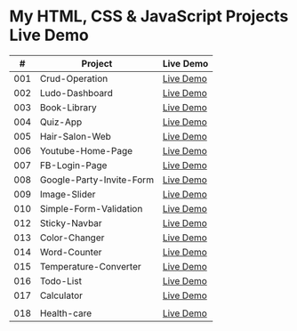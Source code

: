 # My HTML, CSS & JavaScript Projects Live Demo


|  #  | Project                                                                | Live Demo                                                                       |
| :-: | ---------------------------------------------------------------------- | ------------------------------------------------------------------------------- |
| 001 | Crud-Operation                                                         | [Live Demo](https://my-crud-operation.000webhostapp.com/crud.php)               |
| 002 | Ludo-Dashboard                                                         | [Live Demo](https://yasir-mukthar.github.io/LudoDashboard-HTML-CSS/)            |
| 003 | Book-Library                                                           | [Live Demo](https://yasir-mukthar.github.io/Booklibrary/)                       |
| 004 | Quiz-App                                                               | [Live Demo](https://yasir-mukthar.github.io/Quiz-App/)                          |
| 005 | Hair-Salon-Web                                                         | [Live Demo](https://yasir-mukthar.github.io/Hair-Salon-Web/)                    |
| 006 | Youtube-Home-Page                                                      | [Live Demo](https://yasir-mukthar.github.io/Youtube-Home-Page-Clone/)           |
| 007 | FB-Login-Page                                                          | [Live Demo](https://yasir-mukthar.github.io/FB-Login-Page/)                     |
| 008 | Google-Party-Invite-Form                                               | [Live Demo](https://yasir-mukthar.github.io/Party-Inviting-Form/)               |
| 009 | Image-Slider                                                           | [Live Demo](https://yasir-mukthar.github.io/image-slider/)                      |
| 010 | Simple-Form-Validation                                                 | [Live Demo](https://yasir-mukthar.github.io/FormValidation/)                    |
| 012 | Sticky-Navbar                                                          | [Live Demo](https://yasir-mukthar.github.io/Sticky-MenuBar/)                    |
| 013 | Color-Changer                                                          | [Live Demo](https://yasir-mukthar.github.io/Color-Changer/)                     |
| 014 | Word-Counter                                                           | [Live Demo](https://yasir-mukthar.github.io/Word-Character-Counter/)            |
| 015 | Temperature-Converter                                                  | [Live Demo](https://yasir-mukthar.github.io/Temperature-Converter/)             |
| 016 | Todo-List                                                              | [Live Demo](https://yasir-mukthar.github.io/TodoList.com-------/)               |
| 017 | Calculator                                                             | [Live Demo](https://yasir-mukthar.github.io/CalculatorByYasir-Mukhtar/)         |
         |
| 018 | Health-care                                                             | [Live Demo](https://yasir-mukthar.github.io/health-care-website/#)         |



